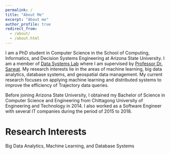 ```yaml
---
permalink: /
title: "About Me"
excerpt: "About me"
author_profile: true
redirect_from: 
  - /about/
  - /about.html
---
```


I am a PhD student in Computer Science in the School of Computing, Informatics, and Decision Systems Engineering at Arizona State University. I am a member of [Data Systems Lab](https://www.datasyslab.net/) where I am supervised by [Professor Dr. Sarwat](http://faculty.engineering.asu.edu/sarwat/). My research interests lie in the areas of machine learning, big data analytics, database systems, and geospatial data management. My current research focuses on applying machine learning and distributed systems to improve the efficiency of Trajectory data queries.

Before joining Arizona State University, I obtained my Bachelor of Science in Computer Science and Engineering from Chittagong University of Engineering and Technology in 2014. I also worked as a Software Engineer with several IT companies during the period of 2015 to 2018.

Research Interests
======
Big Data Analytics, Machine Learning, and Database Systems

